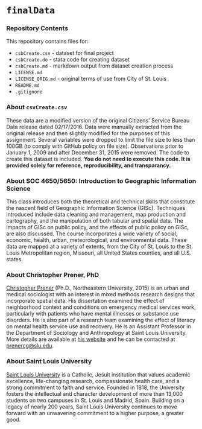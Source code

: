# `finalData`

### Repository Contents
This repository contains files for:
-   `csbCreate.csv` - dataset for final project
-   `csbCreate.do` - stata code for creating dataset
-   `csbCreate.md` - markdown output from dataset creation process
-   `LICENSE.md`
-   `LICENSE_ORIG.md` - original terms of use from City of St. Louis
-   `README.md`
-   `.gitignore`

### About `csvCreate.csv`
These data are a modified version of the original Citizens' Service Bureau Data release dated 02/17/2016. Data were manually extracted from the original release and then slightly modified for the purposes of this assignment. Several variables were dropped to limit the file size to less than 100GB (to comply with GitHub policy on file size). Observations prior to January 1, 2009 and after December 31, 2015 were removed. The code to create this dataset is included. **You do not need to execute this code. It is provided solely for reference, reproducibility, and transparancy.**

### About SOC 4650/5650: Introduction to Geographic Information Science
This class introduces both the theoretical and technical skills that constitute the nascent field of Geographic Information Science (GISc). Techniques introduced include data cleaning and management, map production and cartography, and the manipulation of both tabular and spatial data. The impacts of GISc on public policy, and the effects of public policy on GISc, are also discussed. The course incorporates a wide variety of social, economic, health, urban, meteorological, and environmental data. These data are mapped at a variety of extents, from the City of St. Louis to the St. Louis Metropolitan region, Missouri, all United States counties, and all U.S. states.

### About Christopher Prener, PhD
[Christopher Prener](http://chrisprener.net) (Ph.D., Northeastern University, 2015) is an urban and medical sociologist with an interest in mixed methods research designs that incorporate spatial data. His dissertation examined the effect of neighborhood context and conditions on emergency medical services work, particularly with patients who have mental illnesses or substance use disorders. He is also part of a research team examining the effect of literacy on mental health service use and recovery. He is an Assistant Professor in the Department of Sociology and Anthropology at Saint Louis University. More details are available at [his website](http://www.chrisprener.net) and he can be contacted at [prenercg@slu.edu](mailto:prenercg@slu.edu).

### About Saint Louis University
[Saint Louis University](http://wwww.slu.edu) is a Catholic, Jesuit institution that values academic excellence, life-changing research, compassionate health care, and a strong commitment to faith and service. Founded in 1818, the University fosters the intellectual and character development of more than 13,000 students on two campuses in St. Louis and Madrid, Spain. Building on a legacy of nearly 200 years, Saint Louis University continues to move forward with an unwavering commitment to a higher purpose, a greater good.
